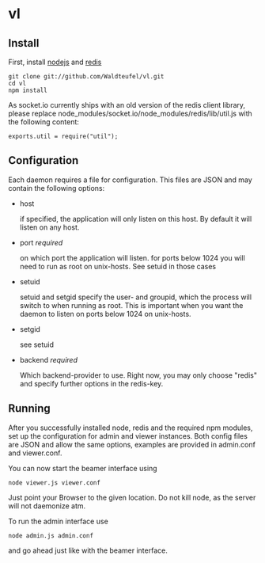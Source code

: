 vl
==

Install
-------

First, install [nodejs](http://nodejs.org/) and [redis](http://redis.io/)

	git clone git://github.com/Waldteufel/vl.git
	cd vl
	npm install

As socket.io currently ships with an old version of the redis client library, please replace
node_modules/socket.io/node_modules/redis/lib/util.js with the following content:

	exports.util = require("util");

Configuration
-------------

Each daemon requires a file for configuration. This files are JSON and may contain the following options:

* host

  if specified, the application will only listen on this host. By default it will listen on any host.
* port *required*

  on which port the application will listen. for ports below 1024 you will need to run as root on unix-hosts. See setuid in those cases
* setuid

  setuid and setgid specify the user- and groupid, which the process will switch to when running as root. This is important when you want the daemon to listen on ports below 1024 on unix-hosts.
* setgid

  see setuid
* backend *required*

  Which backend-provider to use. Right now, you may only choose "redis" and specify further options in the redis-key.

Running
-------

After you successfully installed node, redis and the required npm modules, set up the configuration for admin and viewer
instances. Both config files are JSON and allow the same options, examples are provided in admin.conf and viewer.conf.

You can now start the beamer interface using

	node viewer.js viewer.conf

Just point your Browser to the given location. Do not kill node, as the server will not daemonize atm.

To run the admin interface use

	node admin.js admin.conf

and go ahead just like with the beamer interface.
